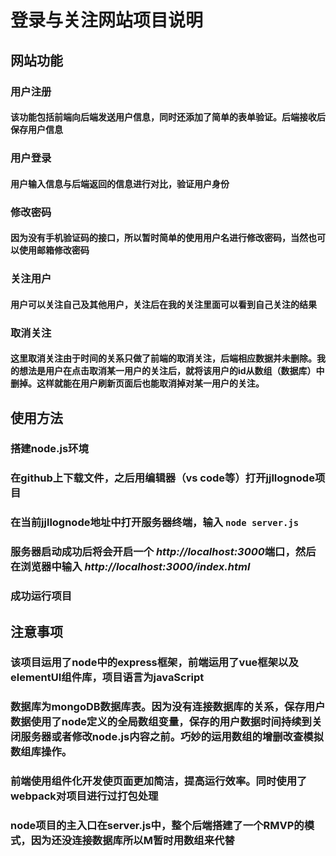 # 登录与关注网站项目说明
## 网站功能
### 用户注册
#### 该功能包括前端向后端发送用户信息，同时还添加了简单的表单验证。后端接收后保存用户信息
### 用户登录 
#### 用户输入信息与后端返回的信息进行对比，验证用户身份
### 修改密码 
#### 因为没有手机验证码的接口，所以暂时简单的使用用户名进行修改密码，当然也可以使用邮箱修改密码
### 关注用户 
#### 用户可以关注自己及其他用户，关注后在我的关注里面可以看到自己关注的结果
### 取消关注
#### 这里取消关注由于时间的关系只做了前端的取消关注，后端相应数据并未删除。我的想法是用户在点击取消某一用户的关注后，就将该用户的id从数组（数据库）中删掉。这样就能在用户刷新页面后也能取消掉对某一用户的关注。
## 使用方法
### 搭建node.js环境
### 在github上下载文件，之后用编辑器（vs code等）打开jjllognode项目
### 在当前jjllognode地址中打开服务器终端，输入 `node server.js`
### 服务器启动成功后将会开启一个 *http://localhost:3000*端口，然后在浏览器中输入 *http://localhost:3000/index.html*
### 成功运行项目
## 注意事项
### 该项目运用了node中的express框架，前端运用了vue框架以及elementUI组件库，项目语言为javaScript
### 数据库为mongoDB数据库表。因为没有连接数据库的关系，保存用户数据使用了node定义的全局数组变量，保存的用户数据时间持续到关闭服务器或者修改node.js内容之前。巧妙的运用数组的增删改查模拟数组库操作。
### 前端使用组件化开发使页面更加简洁，提高运行效率。同时使用了webpack对项目进行过打包处理
### node项目的主入口在server.js中，整个后端搭建了一个RMVP的模式，因为还没连接数据库所以M暂时用数组来代替
